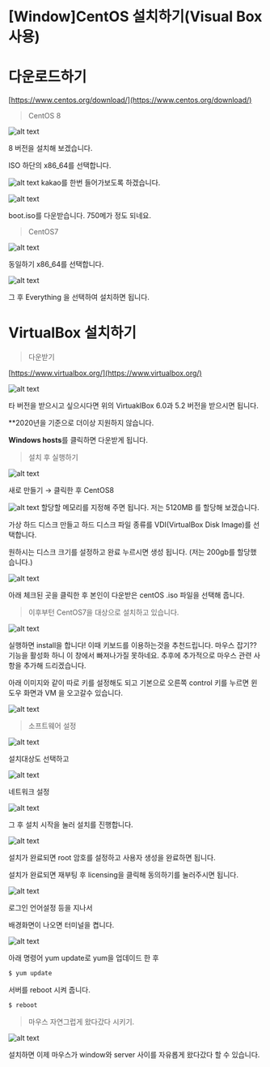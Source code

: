# [Window]CentOS 설치하기(Visual Box 사용)

# 다운로드하기

[https://www.centos.org/download/](https://www.centos.org/download/)

> CentOS 8

![alt text](https://github.com/KrGil/TIL/blob/main/documents/2021_08_10/Untitled.png?raw=true)

8 버전을 설치해 보겠습니다.

ISO 하단의 x86_64를 선택합니다.

![alt text](https://github.com/KrGil/TIL/blob/main/documents/2021_08_10/Untitled1.png?raw=true)
kakao를 한번 들어가보도록 하겠습니다.

![alt text](https://github.com/KrGil/TIL/blob/main/documents/2021_08_10/Untitled2.png?raw=true)

boot.iso를 다운받습니다. 750메가 정도 되네요.

> CentOS7

![alt text](https://github.com/KrGil/TIL/blob/main/documents/2021_08_10/Untitled3.png?raw=true)

동일하기 x86_64를 선택합니다.

![alt text](https://github.com/KrGil/TIL/blob/main/documents/2021_08_10/Untitled4.png?raw=true)

그 후 Everything 을 선택하여 설치하면 됩니다.

# VirtualBox 설치하기

> 다운받기

[https://www.virtualbox.org/](https://www.virtualbox.org/)

![alt text](https://github.com/KrGil/TIL/blob/main/documents/2021_08_10/Untitled5.png?raw=true)

타 버전을 받으시고 싶으시다면 위의 VirtuaklBox 6.0과 5.2 버전을 받으시면 됩니다.

**2020년을 기준으로 더이상 지원하지 않습니다.

**Windows hosts**를 클릭하면 다운받게 됩니다.

> 설치 후 실행하기

![alt text](https://github.com/KrGil/TIL/blob/main/documents/2021_08_10/Untitled6.png?raw=true)

새로 만들기 → 클릭한 후 CentOS8

![alt text](https://github.com/KrGil/TIL/blob/main/documents/2021_08_10/Untitled7.png?raw=true)
할당할 메모리를 지정해 주면 됩니다. 저는 5120MB 를 할당해 보겠습니다.

가상 하드 디스크 만들고 하드 디스크 파일 종류를 VDI(VirtualBox Disk Image)를 선택합니다.

원하시는 디스크 크기를 설정하고 완료 누르시면 생성 됩니다. (저는 200gb를 할당했습니다.)

![alt text](https://github.com/KrGil/TIL/blob/main/documents/2021_08_10/Untitled8.png?raw=true)

아래 체크된 곳을 클릭한 후 본인이 다운받은 centOS .iso 파일을 선택해 줍니다.

> 이후부턴 CentOS7을 대상으로 설치하고 있습니다.

![alt text](https://github.com/KrGil/TIL/blob/main/documents/2021_08_10/Untitled9.png?raw=true)

실행하면 install을 합니다! 이때 키보드를 이용하는것을 추천드립니다. 마우스 잡기?? 기능을 활성화 하니 이 창에서 빠져나가질 못하네요. 추후에 추가적으로 마우스 관련 사항을 추가해 드리겠습니다.

아래 이미지와 같이 따로 키를 설정해도 되고 기본으로 오른쪽  control 키를 누르면 윈도우 화면과 VM 을 오고갈수 있습니다.

![alt text](https://github.com/KrGil/TIL/blob/main/documents/2021_08_10/Untitled10.png?raw=true)

> 소프트웨어 설정

![alt text](https://github.com/KrGil/TIL/blob/main/documents/2021_08_10/Untitled11.png?raw=true)

설치대상도 선택하고

![alt text](https://github.com/KrGil/TIL/blob/main/documents/2021_08_10/Untitled12.png?raw=true)

네트워크 설정

![alt text](https://github.com/KrGil/TIL/blob/main/documents/2021_08_10/Untitled13.png?raw=true)

그 후 설치 시작을 눌러 설치를 진행합니다.

![alt text](https://github.com/KrGil/TIL/blob/main/documents/2021_08_10/Untitled14.png?raw=true)

설치가 완료되면 root 암호를 설정하고 사용자 생성을 완료하면 됩니다.

설치가 완료되면 재부팅 후 licensing을 클릭해 동의하기를 눌러주시면 됩니다.

![alt text](https://github.com/KrGil/TIL/blob/main/documents/2021_08_10/Untitled15.png?raw=true)

로그인 언어설정 등을 지나서

배경화면이 나오면 터미널을 켭니다.

![alt text](https://github.com/KrGil/TIL/blob/main/documents/2021_08_10/Untitled16.png?raw=true)

아래 명령어 yum update로 yum을 업데이드 한 후  

```jsx
$ yum update
```

서버를 reboot 시켜 줍니다.

```jsx
$ reboot
```

> 마우스 자연그럽게 왔다갔다 시키기.

![alt text](https://github.com/KrGil/TIL/blob/main/documents/2021_08_10/Untitled17.png?raw=true)

설치하면 이제 마우스가  window와 server 사이를 자유롭게 왔다갔다 할 수 있습니다.
